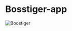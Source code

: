 # Bosstiger-app

![Boostiger](https://github.com/Jair-vet/Bosstiger-app/assets/63264620/7c46d540-2024-4b8d-b95e-82b14a1615f9)
